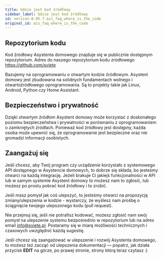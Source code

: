 ```yaml
---
title: Gdzie jest kod źródłowy
sidebar_label: Gdzie jest kod źródłowy
id: version-0.95.7-ais_faq_where_is_the_code
original_id: ais_faq_where_is_the_code
---
```


## Repozytorium kodu

Kod źródłowy Asystenta domowego znajduje się w publicznie dostępnym repozytorium.
Adres do naszego repozytorium kodu zródłowego <a href="https://github.com/sviete" target="_blank">https://github.com/sviete</a>

Bazujemy na oprogramowaniu o otwartym kodzie źródłowym.
Asystent domowy jest zbudowana na solidnych fundamentach wolnego i otwartoźródłowego oprogramowania. Są to projekty takie jak Linux, Android, Python czy Home Assistant.

## Bezpieczeństwo i prywatność

Dzięki otwartym źródłom Asystent domowy może korzystać z doskonałego poziomu bezpieczeństwa i prywatności w porównaniu z oprogramowaniem o zamkniętych źródłach. Ponieważ kod źródłowy jest dostępny, każda osoba może upewnić się, że oprogramowanie jest bezpieczne oraz nie gromadzi informacji osobistych.

## Zaangażuj się

Jeśli chcesz, aby Twój program czy urządzenie korzystało z systemowego API dostępnego w Asystencie domowych, to dobrze się składa, bo jesteśmy otwarci na każdą integrację. Jeżeli brakuje Ci jakiejś funkcjonalności w API lub w samym systemie Asystent domowy to możesz nam to zgłosić, lub możesz po prostu pobrać kod źródłowy i to zrobić.

Jeśli masz pomysł jak coś ulepszyć, to jesteśmy otwarci na propozycję zmiany/ulepszenia w kodzie - wystarczy, że wyślesz nam prośbę o ściągnięcie twojego ulepszonego kodu (pull request).

Nie przejmuj się, jeśli nie potrafisz kodować, możesz zgłosić nam swój pomysł na ulepszenie systemu bezpośrednio w repozytorium lub na adres email info@sviete.pl. Postaramy się w miarę możliwości technicznych i czasowych uwzględnić każdą sugestię.

Jeśli chcesz się zaangażować w ulepszenie i rozwój Asystenta domowego, to możesz też zacząć od ulepszenia dokumentacji — popatrz, jak działa przycisk **EDIT** na górze, po prawej stronie, strony którą teraz czytasz :)
